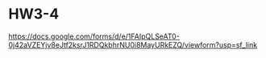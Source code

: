 # HW3-4
https://docs.google.com/forms/d/e/1FAIpQLSeAT0-0j42aVZEYjv8eJtf2ksrJ1RDQkbhrNU0i8MayURkEZQ/viewform?usp=sf_link
